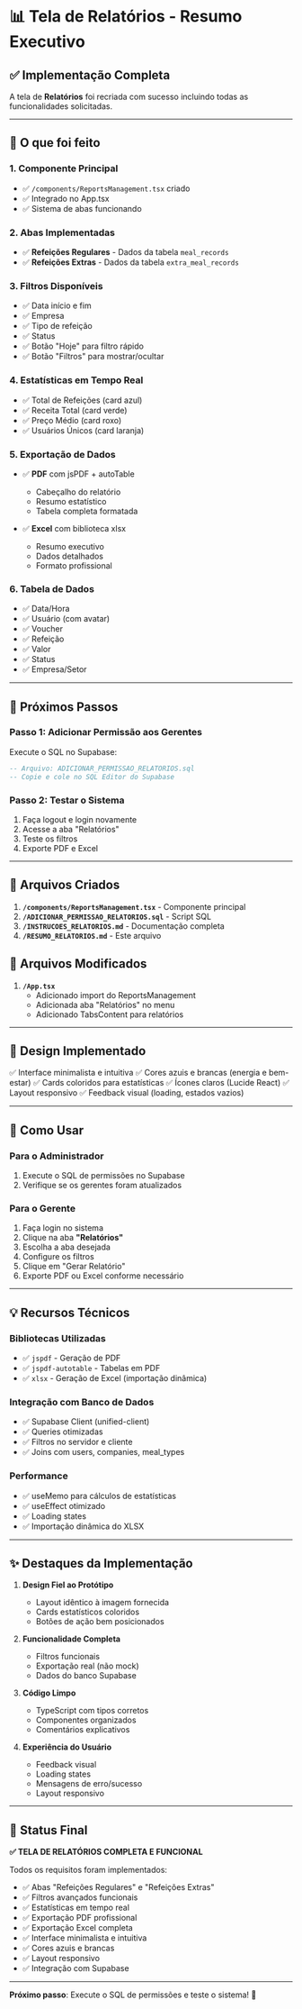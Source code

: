 # 📊 Tela de Relatórios - Resumo Executivo

## ✅ Implementação Completa

A tela de **Relatórios** foi recriada com sucesso incluindo todas as funcionalidades solicitadas.

---

## 🎯 O que foi feito

### 1. Componente Principal
- ✅ `/components/ReportsManagement.tsx` criado
- ✅ Integrado no App.tsx
- ✅ Sistema de abas funcionando

### 2. Abas Implementadas
- ✅ **Refeições Regulares** - Dados da tabela `meal_records`
- ✅ **Refeições Extras** - Dados da tabela `extra_meal_records`

### 3. Filtros Disponíveis
- ✅ Data início e fim
- ✅ Empresa
- ✅ Tipo de refeição
- ✅ Status
- ✅ Botão "Hoje" para filtro rápido
- ✅ Botão "Filtros" para mostrar/ocultar

### 4. Estatísticas em Tempo Real
- ✅ Total de Refeições (card azul)
- ✅ Receita Total (card verde)
- ✅ Preço Médio (card roxo)
- ✅ Usuários Únicos (card laranja)

### 5. Exportação de Dados
- ✅ **PDF** com jsPDF + autoTable
  - Cabeçalho do relatório
  - Resumo estatístico
  - Tabela completa formatada
  
- ✅ **Excel** com biblioteca xlsx
  - Resumo executivo
  - Dados detalhados
  - Formato profissional

### 6. Tabela de Dados
- ✅ Data/Hora
- ✅ Usuário (com avatar)
- ✅ Voucher
- ✅ Refeição
- ✅ Valor
- ✅ Status
- ✅ Empresa/Setor

---

## 🔧 Próximos Passos

### Passo 1: Adicionar Permissão aos Gerentes
Execute o SQL no Supabase:

```sql
-- Arquivo: ADICIONAR_PERMISSAO_RELATORIOS.sql
-- Copie e cole no SQL Editor do Supabase
```

### Passo 2: Testar o Sistema
1. Faça logout e login novamente
2. Acesse a aba "Relatórios"
3. Teste os filtros
4. Exporte PDF e Excel

---

## 📁 Arquivos Criados

1. **`/components/ReportsManagement.tsx`** - Componente principal
2. **`/ADICIONAR_PERMISSAO_RELATORIOS.sql`** - Script SQL
3. **`/INSTRUCOES_RELATORIOS.md`** - Documentação completa
4. **`/RESUMO_RELATORIOS.md`** - Este arquivo

## 📝 Arquivos Modificados

1. **`/App.tsx`**
   - Adicionado import do ReportsManagement
   - Adicionada aba "Relatórios" no menu
   - Adicionado TabsContent para relatórios

---

## 🎨 Design Implementado

✅ Interface minimalista e intuitiva
✅ Cores azuis e brancas (energia e bem-estar)
✅ Cards coloridos para estatísticas
✅ Ícones claros (Lucide React)
✅ Layout responsivo
✅ Feedback visual (loading, estados vazios)

---

## 🚀 Como Usar

### Para o Administrador
1. Execute o SQL de permissões no Supabase
2. Verifique se os gerentes foram atualizados

### Para o Gerente
1. Faça login no sistema
2. Clique na aba **"Relatórios"**
3. Escolha a aba desejada
4. Configure os filtros
5. Clique em "Gerar Relatório"
6. Exporte PDF ou Excel conforme necessário

---

## 💡 Recursos Técnicos

### Bibliotecas Utilizadas
- ✅ `jspdf` - Geração de PDF
- ✅ `jspdf-autotable` - Tabelas em PDF
- ✅ `xlsx` - Geração de Excel (importação dinâmica)

### Integração com Banco de Dados
- ✅ Supabase Client (unified-client)
- ✅ Queries otimizadas
- ✅ Filtros no servidor e cliente
- ✅ Joins com users, companies, meal_types

### Performance
- ✅ useMemo para cálculos de estatísticas
- ✅ useEffect otimizado
- ✅ Loading states
- ✅ Importação dinâmica do XLSX

---

## ✨ Destaques da Implementação

1. **Design Fiel ao Protótipo**
   - Layout idêntico à imagem fornecida
   - Cards estatísticos coloridos
   - Botões de ação bem posicionados

2. **Funcionalidade Completa**
   - Filtros funcionais
   - Exportação real (não mock)
   - Dados do banco Supabase

3. **Código Limpo**
   - TypeScript com tipos corretos
   - Componentes organizados
   - Comentários explicativos

4. **Experiência do Usuário**
   - Feedback visual
   - Loading states
   - Mensagens de erro/sucesso
   - Layout responsivo

---

## 🎉 Status Final

**✅ TELA DE RELATÓRIOS COMPLETA E FUNCIONAL**

Todos os requisitos foram implementados:
- ✅ Abas "Refeições Regulares" e "Refeições Extras"
- ✅ Filtros avançados funcionais
- ✅ Estatísticas em tempo real
- ✅ Exportação PDF profissional
- ✅ Exportação Excel completa
- ✅ Interface minimalista e intuitiva
- ✅ Cores azuis e brancas
- ✅ Layout responsivo
- ✅ Integração com Supabase

---

**Próximo passo**: Execute o SQL de permissões e teste o sistema! 🚀

